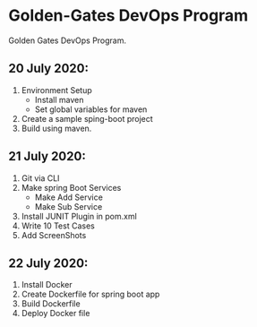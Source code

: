 # Golden-Gates DevOps Program
Golden Gates DevOps Program.

## 20 July 2020:
 1. Environment Setup
    * Install maven
    * Set global variables for maven
 2. Create a sample sping-boot project
 3. Build using maven.

 ## 21 July 2020:
 1. Git via CLI
 2. Make spring Boot Services
    * Make Add Service
    * Make Sub Service
 3. Install JUNIT Plugin in pom.xml
 4. Write 10 Test Cases
 5. Add ScreenShots

 ## 22 July 2020:
 1. Install Docker
 2. Create Dockerfile for spring boot app
 3. Build Dockerfile
 4. Deploy Docker file

